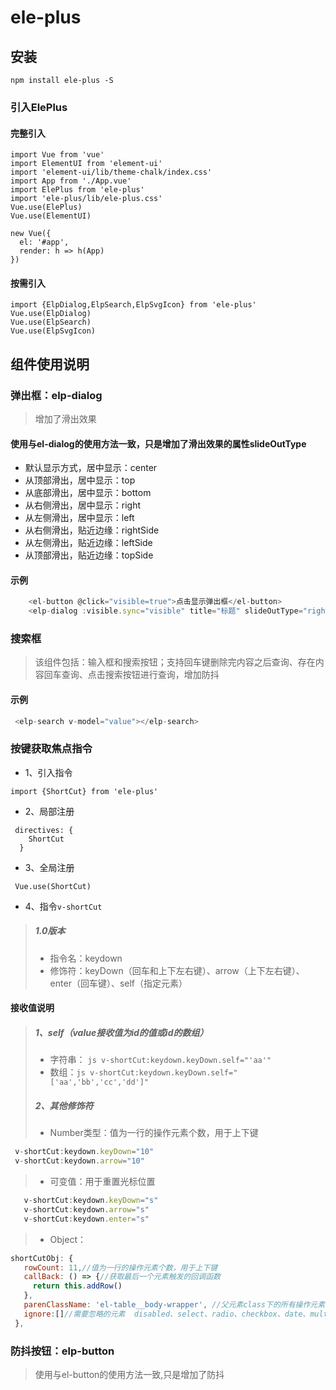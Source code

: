# ele-plus

## 安装
```
npm install ele-plus -S
```

### 引入ElePlus
#### 完整引入
```
import Vue from 'vue'
import ElementUI from 'element-ui'
import 'element-ui/lib/theme-chalk/index.css'
import App from './App.vue'
import ElePlus from 'ele-plus'
import 'ele-plus/lib/ele-plus.css'
Vue.use(ElePlus)
Vue.use(ElementUI)

new Vue({
  el: '#app',
  render: h => h(App)
})
```

#### 按需引入
```
import {ElpDialog,ElpSearch,ElpSvgIcon} from 'ele-plus'
Vue.use(ElpDialog)
Vue.use(ElpSearch)
Vue.use(ElpSvgIcon)
```
## 组件使用说明
### 弹出框：elp-dialog
> 增加了滑出效果
#### 使用与el-dialog的使用方法一致，只是增加了滑出效果的属性slideOutType
* 默认显示方式，居中显示：center 
* 从顶部滑出，居中显示：top
* 从底部滑出，居中显示：bottom 
* 从右侧滑出，居中显示：right
* 从左侧滑出，居中显示：left 
* 从右侧滑出，贴近边缘：rightSide
* 从左侧滑出，贴近边缘：leftSide 
* 从顶部滑出，贴近边缘：topSide
#### 示例
```js
    <el-button @click="visible=true">点击显示弹出框</el-button>
    <elp-dialog :visible.sync="visible" title="标题" slideOutType="rightSide">弹出框内容</elp-dialog>
```
### 搜索框
> 该组件包括：输入框和搜索按钮；支持回车键删除完内容之后查询、存在内容回车查询、点击搜索按钮进行查询，增加防抖
#### 示例
```js
 <elp-search v-model="value"></elp-search>
```
### 按键获取焦点指令
* 1、引入指令
```
import {ShortCut} from 'ele-plus'
```

* 2、局部注册
```
 directives: {
    ShortCut
  }
```
* 3、全局注册
```
 Vue.use(ShortCut)
``` 
* 4、指令```v-shortCut```
 > ##### 1.0版本
 > * 指令名：keydown
 > * 修饰符：keyDown（回车和上下左右键）、arrow（上下左右键）、enter（回车键）、self（指定元素）
#### 接收值说明
 >##### 1、self（value接收值为id的值或id的数组）
   >* 字符串：
    ```js
    v-shortCut:keydown.keyDown.self="'aa'"
    ```
   >* 数组：```js
   v-shortCut:keydown.keyDown.self="['aa','bb','cc','dd']"
    ```
>##### 2、其他修饰符
   >* Number类型：值为一行的操作元素个数，用于上下键
   ```js
    v-shortCut:keydown.keyDown="10"
    v-shortCut:keydown.arrow="10"
  ```
   >* 可变值：用于重置光标位置
 ```js
    v-shortCut:keydown.keyDown="s"
    v-shortCut:keydown.arrow="s"
    v-shortCut:keydown.enter="s"
  ```
   >* Object：
   
 ```js
 shortCutObj: {
    rowCount: 11,//值为一行的操作元素个数，用于上下键
    callBack: () => {//获取最后一个元素触发的回调函数
      return this.addRow()
    },
    parenClassName: 'el-table__body-wrapper', //父元素class下的所有操作元素
    ignore:[]//需要忽略的元素  disabled、select、radio、checkbox、date、multi_select (默认忽略：'radio', 'checkbox', 'disabled')
  },
  ```
  ### 防抖按钮：elp-button
  > 使用与el-button的使用方法一致,只是增加了防抖
